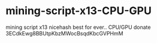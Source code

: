 # mining-script-x13-CPU-GPU
mining script x13 nicehash best for ever..  CPU/GPU
donate  3ECdkEwg8BBUtpKbzMWocBsqdKbcGVPHmM
